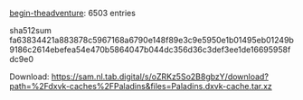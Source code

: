 [begin-theadventure](https://github.com/begin-theadventure): 6503 entries

sha512sum fa63834421a883878c5967168a6790e148f89e3c9e5950e1b01495eb01249b9186c2614ebefea54e470b5864047b044dc356d36c3def3ee1de16695958fdc9e0


 Download: https://sam.nl.tab.digital/s/oZRKz5So2B8gbzY/download?path=%2Fdxvk-caches%2FPaladins&files=Paladins.dxvk-cache.tar.xz
